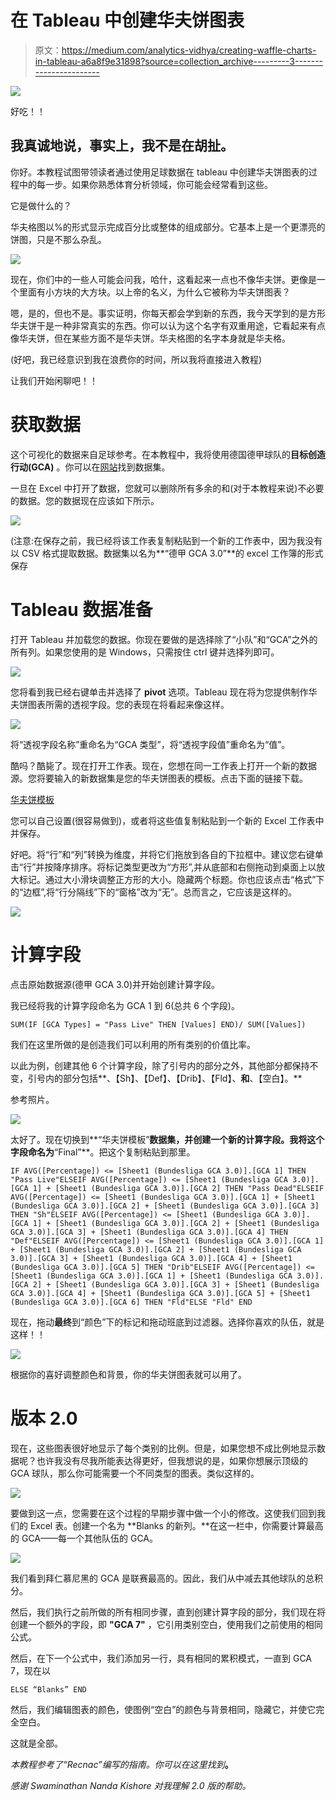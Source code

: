 # 在 Tableau 中创建华夫饼图表

> 原文：<https://medium.com/analytics-vidhya/creating-waffle-charts-in-tableau-a6a8f9e31898?source=collection_archive---------3----------------------->

![](img/0494bcf584e3f977d9275bd5beaac706.png)

好吃！！

## 我真诚地说，事实上，我不是在胡扯。

你好。本教程试图带领读者通过使用足球数据在 tableau 中创建华夫饼图表的过程中的每一步。如果你熟悉体育分析领域，你可能会经常看到这些。

它是做什么的？

华夫格图以%的形式显示完成百分比或整体的组成部分。它基本上是一个更漂亮的饼图，只是不那么杂乱。

![](img/1f0eb3df472715f731b749b974770d07.png)

现在，你们中的一些人可能会问我，哈什，这看起来一点也不像华夫饼。更像是一个里面有小方块的大方块。以上帝的名义，为什么它被称为华夫饼图表？

嗯，是的，但也不是。事实证明，你每天都会学到新的东西，我今天学到的是方形华夫饼干是一种非常真实的东西。你可以认为这个名字有双重用途，它看起来有点像华夫饼，但在某些方面不是华夫饼。华夫格图的名字本身就是华夫格。

(好吧，我已经意识到我在浪费你的时间，所以我将直接进入教程)

让我们开始闲聊吧！！

# 获取数据

这个可视化的数据来自足球参考。在本教程中，我将使用德国德甲球队的**目标创造行动(GCA)** 。你可以在[网站](https://fbref.com/en/comps/20/Bundesliga-Stats)找到数据集。

一旦在 Excel 中打开了数据，您就可以删除所有多余的和(对于本教程来说)不必要的数据。您的数据现在应该如下所示。

![](img/51b807a739f1ed43091e39de9ba04d11.png)

(注意:在保存之前，我已经将该工作表复制粘贴到一个新的工作表中，因为我没有以 CSV 格式提取数据。数据集以名为**“德甲 GCA 3.0”**的 excel 工作簿的形式保存

# Tableau 数据准备

打开 Tableau 并加载您的数据。你现在要做的是选择除了“小队”和“GCA”之外的所有列。如果您使用的是 Windows，只需按住 ctrl 键并选择列即可。

![](img/218e38fb87a6f30c88a403739c9502ee.png)

您将看到我已经右键单击并选择了 **pivot** 选项。Tableau 现在将为您提供制作华夫饼图表所需的透视字段。您的表现在将看起来像这样。

![](img/bd22401f32e058e3af4875bb5c3671e8.png)

将“透视字段名称”重命名为“GCA 类型”，将“透视字段值”重命名为“值”。

酷吗？酷毙了。现在打开工作表。现在，您想在同一工作表上打开一个新的数据源。您将要输入的新数据集是您的华夫饼图表的模板。点击下面的链接下载。

[华夫饼模板](https://docs.google.com/spreadsheets/d/e/2PACX-1vThwvmaCKGZy4OlhLNFwRYYL_3yMM-95h2M_zWVgFeL9h8WgGK-_I8gLimltuBnt-NRAQeQL4ol0ark/pub?output=ods)

您可以自己设置(很容易做到)，或者将这些值复制粘贴到一个新的 Excel 工作表中并保存。

好吧。将“行”和“列”转换为维度，并将它们拖放到各自的下拉框中。建议您右键单击“行”并按降序排序。将标记类型更改为“方形”,并从底部和右侧拖动到桌面上以放大标记。通过大小滑块调整正方形的大小。隐藏两个标题。你也应该点击“格式”下的“边框”,将“行分隔线”下的“窗格”改为“无”。总而言之，它应该是这样的。

![](img/3254237b96004a3861b78a6e8bc52d97.png)

# 计算字段

点击原始数据源(德甲 GCA 3.0)并开始创建计算字段。

我已经将我的计算字段命名为 GCA 1 到 6(总共 6 个字段)。

```
SUM(IF [GCA Types] = "Pass Live" THEN [Values] END)/ SUM([Values])
```

我们在这里所做的是创造我们可以利用的所有类别的价值比率。

以此为例，创建其他 6 个计算字段，除了引号内的部分之外，其他部分都保持不变，引号内的部分包括**、【Sh】、【Def】、【Drib】、【Fld】、**和**、【空白】。**

参考照片。

![](img/622ee1b14bc28beefe9a604e3a401921.png)

太好了。现在切换到**“华夫饼模板”**数据集，并创建一个新的计算字段。我将这个字段命名为**“Final”**。把这个复制粘贴到那里。

```
IF AVG([Percentage]) <= [Sheet1 (Bundesliga GCA 3.0)].[GCA 1] THEN "Pass Live"ELSEIF AVG([Percentage]) <= [Sheet1 (Bundesliga GCA 3.0)].[GCA 1] + [Sheet1 (Bundesliga GCA 3.0)].[GCA 2] THEN "Pass Dead"ELSEIF AVG([Percentage]) <= [Sheet1 (Bundesliga GCA 3.0)].[GCA 1] + [Sheet1 (Bundesliga GCA 3.0)].[GCA 2] + [Sheet1 (Bundesliga GCA 3.0)].[GCA 3] THEN "Sh"ELSEIF AVG([Percentage]) <= [Sheet1 (Bundesliga GCA 3.0)].[GCA 1] + [Sheet1 (Bundesliga GCA 3.0)].[GCA 2] + [Sheet1 (Bundesliga GCA 3.0)].[GCA 3] + [Sheet1 (Bundesliga GCA 3.0)].[GCA 4] THEN "Def"ELSEIF AVG([Percentage]) <= [Sheet1 (Bundesliga GCA 3.0)].[GCA 1] + [Sheet1 (Bundesliga GCA 3.0)].[GCA 2] + [Sheet1 (Bundesliga GCA 3.0)].[GCA 3] + [Sheet1 (Bundesliga GCA 3.0)].[GCA 4] + [Sheet1 (Bundesliga GCA 3.0)].[GCA 5] THEN "Drib"ELSEIF AVG([Percentage]) <= [Sheet1 (Bundesliga GCA 3.0)].[GCA 1] + [Sheet1 (Bundesliga GCA 3.0)].[GCA 2] + [Sheet1 (Bundesliga GCA 3.0)].[GCA 3] + [Sheet1 (Bundesliga GCA 3.0)].[GCA 4] + [Sheet1 (Bundesliga GCA 3.0)].[GCA 5] + [Sheet1 (Bundesliga GCA 3.0)].[GCA 6] THEN "Fld"ELSE "Fld" END
```

现在，拖动**最终**到“颜色”下的标记和拖动班底到过滤器。选择你喜欢的队伍，就是这样！！

![](img/9734d9dd2f715abd9e3397818acae6a2.png)

根据你的喜好调整颜色和背景，你的华夫饼图表就可以用了。

# 版本 2.0

现在，这些图表很好地显示了每个类别的比例。但是，如果您想不成比例地显示数据呢？也许我没有尽我所能表达得更好，但我想说的是，如果你想展示顶级的 GCA 球队，那么你可能需要一个不同类型的图表。类似这样的。

![](img/39cb9c1f61bcb8b81f7c3ab2091c5664.png)

要做到这一点，您需要在这个过程的早期步骤中做一个小的修改。这使我们回到我们的 Excel 表。创建一个名为 **Blanks 的新列。**在这一栏中，你需要计算最高的 GCA——每一个其他队伍的 GCA。

![](img/ae37fd6118860c74a613a6193879e1e8.png)

我们看到拜仁慕尼黑的 GCA 是联赛最高的。因此，我们从中减去其他球队的总积分。

然后，我们执行之前所做的所有相同步骤，直到创建计算字段的部分，我们现在将创建一个额外的字段，即 **"GCA 7"** ，它引用类别空白，使用我们之前使用的相同公式。

然后，在下一个公式中，我们添加另一行，具有相同的累积模式，一直到 GCA 7，现在以

```
ELSE “Blanks” END
```

然后，我们编辑图表的颜色，使图例“空白”的颜色与背景相同，隐藏它，并使它完全空白。

这就是全部。

*本教程参考了“Recnac”编写的指南。你可以在这里找到*[](https://www.pluralsight.com/guides/tableau-playbook-waffle-chart)**。**

*感谢 Swaminathan Nanda Kishore 对我理解 2.0 版的帮助。*